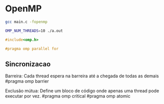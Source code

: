 # OpenMP

```bash
gcc main.c -fopenmp

OMP_NUM_THREADS=10 ./a.out
```

```c
#include<omp.h>

#pragma omp parallel for
```

## Sincronizacao

Barreira: Cada thread espera na barreira até a chegada de todas as demais
#pragma omp barrier

Exclusão mútua: Define um bloco de código onde apenas uma thread pode executar por vez.
#pragma omp critical
#pragma omp atomic
